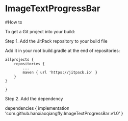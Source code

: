 # ImageTextProgressBar

#How to

To get a Git project into your build:

Step 1. Add the JitPack repository to your build file

Add it in your root build.gradle at the end of repositories:

	allprojects {
		repositories {
			...
			maven { url 'https://jitpack.io' }
		}
	}
  
  	}
Step 2. Add the dependency

dependencies {
	        implementation 'com.github.hanxiaoqiangfly:ImageTextProgressBar:v1.0'
	}
